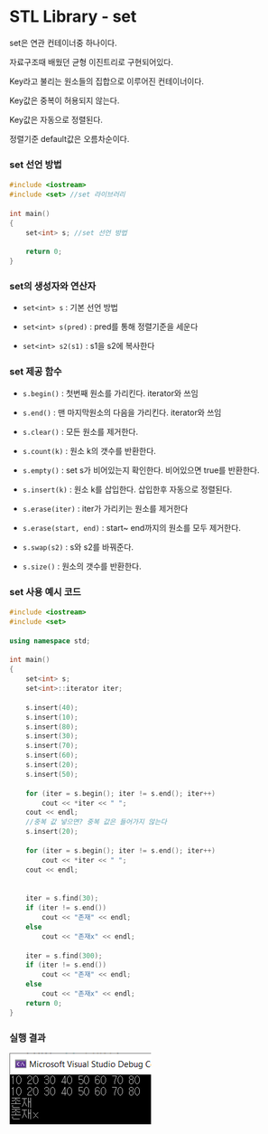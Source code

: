 # STL Library - set

set은 연관 컨테이너중 하나이다.

자료구조때 배웠던 균형 이진트리로 구현되어있다.

Key라고 불리는 원소들의 집합으로 이루어진 컨테이너이다.

Key값은 중복이 허용되지 않는다.

Key값은 자동으로 정렬된다.

정렬기준 default값은 오름차순이다.



### set 선언 방법

```c++
#include <iostream>
#include <set> //set 라이브러리

int main()
{
    set<int> s; //set 선언 방법
    
    return 0;
}
```



### set의 생성자와 연산자

* `set<int> s` : 기본 선언 방법



* `set<int> s(pred)` : pred를 통해 정렬기준을 세운다



* `set<int> s2(s1)` : s1을 s2에 복사한다



### set 제공 함수

* `s.begin()` :  첫번째 원소를 가리킨다. iterator와 쓰임



* `s.end()` :  맨 마지막원소의 다음을 가리킨다. iterator와 쓰임



* `s.clear()` :  모든 원소를 제거한다.



* `s.count(k)` :  원소 k의 갯수를 반환한다.



* `s.empty()` :  set s가 비어있는지 확인한다. 비어있으면 true를 반환한다.



* `s.insert(k)` : 원소 k를 삽입한다. 삽입한후 자동으로 정렬된다. 



* `s.erase(iter)` :  iter가 가리키는 원소를 제거한다



* `s.erase(start, end)` :  start~ end까지의 원소를 모두 제거한다.



* `s.swap(s2)` : s와 s2를 바꿔준다. 



* `s.size()` : 원소의 갯수를 반환한다. 



### set 사용 예시 코드

```C++
#include <iostream>
#include <set>

using namespace std;

int main()
{
	set<int> s;
	set<int>::iterator iter;

	s.insert(40);
	s.insert(10);
	s.insert(80);
	s.insert(30);
	s.insert(70);
	s.insert(60);
	s.insert(20);
	s.insert(50);

	for (iter = s.begin(); iter != s.end(); iter++)
		cout << *iter << " ";
	cout << endl;
	//중복 값 넣으면? 중복 값은 들어가지 않는다
	s.insert(20);

	for (iter = s.begin(); iter != s.end(); iter++)
		cout << *iter << " ";
	cout << endl;


	iter = s.find(30);
	if (iter != s.end())
		cout << "존재" << endl;
	else
		cout << "존재x" << endl;

	iter = s.find(300);
	if (iter != s.end())
		cout << "존재" << endl;
	else
		cout << "존재x" << endl;
	return 0;
}
```



### 실행 결과

![실행결과](./algorithm_concept_note/img/set_ex.png)  

